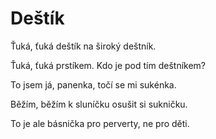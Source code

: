 # Deštík

Ťuká, ťuká deštík
na široký deštník.

Ťuká, ťuká prstíkem.
Kdo je pod tím deštníkem?

To jsem já, panenka,
točí se mi sukénka.

Běžím, běžím k sluníčku
osušit si sukničku.

To je ale básnička pro perverty, ne pro děti. 

